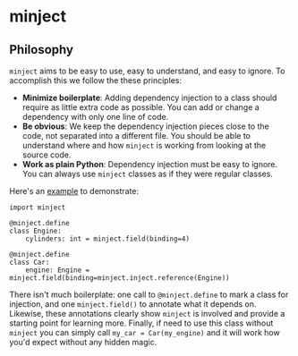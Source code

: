 # minject

## Philosophy

`minject` aims to be easy to use, easy to understand, and easy to ignore. To
accomplish this we follow the these principles:

- **Minimize boilerplate**: Adding dependency injection to a class should
  require as little extra code as possible. You can add or change a dependency
  with only one line of code.
- **Be obvious**: We keep the dependency injection pieces close to the code, not
  separated into a different file. You should be able to understand where
  and how `minject` is working from looking at the source code.
- **Work as plain Python**: Dependency injection must be easy to ignore. You can
  always use `minject` classes as if they were regular classes.

Here's an [example](docs/examples/philosophy.py) to demonstrate:

```
import minject

@minject.define
class Engine:
    cylinders: int = minject.field(binding=4)

@minject.define
class Car:
    engine: Engine = minject.field(binding=minject.inject.reference(Engine))
```

There isn't much boilerplate: one call to `@minject.define` to mark a class for
injection, and one `minject.field()` to annotate what it depends on. Likewise,
these annotations clearly show `minject` is involved and provide a starting
point for learning more. Finally, if need to use this class without `minject`
you can simply call `my_car = Car(my_engine)` and it will work how you'd
expect without any hidden magic.
